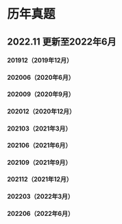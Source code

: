 # 历年真题
## 2022.11 更新至2022年6月
#### 201912（2019年12月）
#### 202006（2020年6月）
#### 202009（2020年9月）
#### 202012（2020年12月）
#### 202103（2021年3月）
#### 202106（2021年6月）
#### 202109（2021年9月）
#### 202112（2021年12月）
#### 202203（2022年3月）
#### 202206（2022年6月）